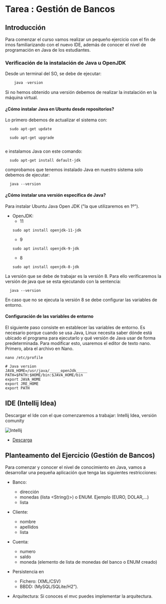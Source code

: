 # Tarea : Gestión de Bancos 


## Introducción

 Para comenzar el curso vamos realizar un pequeño ejercicio con el fin de irnos familiarizando con el nuevo IDE, además de conocer el nivel de programación en Java de los estudiantes.

### Verificación de la instalación de Java u OpenJDK

 Desde un terminal del SO, se debe de ejecutar:
 
```java
	java -version
```
 Si no hemos obtenido una versión debemos de realizar la instalación en la máquina virtual.

#### ¿Cómo instalar Java en Ubuntu desde repositorios?

Lo primero debemos de actualizar el sistema con:

```
  sudo apt-get update
   
  sudo apt-get upgrade
  
```

e instalamos Java con este comando:

```
  sudo apt-get install default-jdk
```

comprobamos que tenemos instalado Java en nuestro sistema solo debemos de ejecutar:
```
  java --version
```

#### ¿Cómo instalar una versión específica de Java?

Para instalar Ubuntu Java Open JDK ("la que utilizaremos en 1º").
 - OpenJDK:
   - 11 
   ```
   sudo apt install openjdk-11-jdk
   ```
    - 9 
   ```
   sudo apt install openjdk-9-jdk
   ```
    - 8
   ```
   sudo apt install openjdk-8-jdk
   ```
La versión que se debe de trabajar es la versión 8. Para ello verificaremos la versión de java que se esta ejecutando con la sentencia:
```
  java --version
```
En caso que no se ejecuta la versión 8 se debe configurar las variables de entorno.

#### Configuración de las variables de entorno

El siguiente paso consiste en establecer  las variables de entorno. Es necesario porque cuando se usa Java, Linux necesita saber dónde está ubicado el programa para ejecutarlo y qué versión de Java usar de forma predeterminada. Para modificar esto, usaremos el editor de texto nano. Primero, abra el archivo en Nano.

```
nano /etc/profile
```

```
# Java version
JAVA_HOME=/usr/java/_____openJdk_____
PATH=$PATH:$HOME/bin:$JAVA_HOME/bin
export JAVA_HOME
export JRE_HOME
export PATH
```

## IDE (Intellij Idea)

 Descargar el Ide con el que comenzaremos a trabajar: Intellij Idea, versión comunity
   
<img src=" https://resources.jetbrains.com/storage/products/intellij-idea/img/meta/intellij-idea_logo_300x300.png" alt="Intellij">

 
- [Descarga](https://www.jetbrains.com/es-es/idea/)  


## Planteamento del Ejercicio (Gestión de Bancos)

Para comenzar y conocer el nivel de conocimiento en Java, vamos a desarrollar una pequeña aplicación que tenga las siguientes restricciones:
- Banco:
	- dirección
	- monedas (lista <String()>) o ENUM. Ejemplo (EURO, DOLAR,…)
	- lista <Cliente>

- Cliente:
	- nombre
	- apellidos
	- lista <Cuenta>

- Cuenta:
	- numero
	- saldo
	- moneda (elemento de lista de monedas del banco o ENUM creado)

- Persistencia en
  - Fichero: (XML/CSV)
  - BBDD: (MySQL/SQLite/H2”).

- Arquitectura: Si conoces el mvc puedes implementar la arquitectura.

